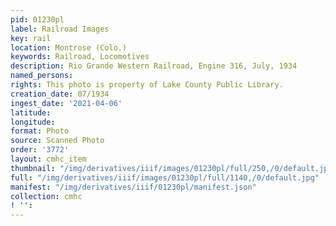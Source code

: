 ```yaml
---
pid: 01230pl
label: Railroad Images
key: rail
location: Montrose (Colo.)
keywords: Railroad, Locomotives
description: Rio Grande Western Railroad, Engine 316, July, 1934
named_persons: 
rights: This photo is property of Lake County Public Library.
creation_date: 07/1934
ingest_date: '2021-04-06'
latitude: 
longitude: 
format: Photo
source: Scanned Photo
order: '3772'
layout: cmhc_item
thumbnail: "/img/derivatives/iiif/images/01230pl/full/250,/0/default.jpg"
full: "/img/derivatives/iiif/images/01230pl/full/1140,/0/default.jpg"
manifest: "/img/derivatives/iiif/01230pl/manifest.json"
collection: cmhc
! '': 
---
```

